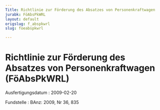 ```yaml
---
Title: Richtlinie zur Förderung des Absatzes von Personenkraftwagen
jurabk: FöAbsPkWRL
layout: default
origslug: f_abspkwrl
slug: foeabspkwrl

---
```


# Richtlinie zur Förderung des Absatzes von Personenkraftwagen (FöAbsPkWRL)

Ausfertigungsdatum
:   2009-02-20

Fundstelle
:   BAnz: 2009, Nr 36, 835

